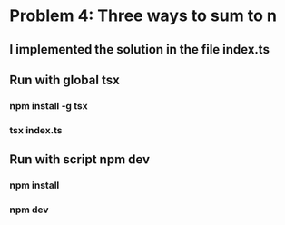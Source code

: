 # Problem 4: Three ways to sum to n

## I implemented the solution in the file index.ts

## Run with global tsx
### npm install -g tsx
### tsx index.ts

## Run with script npm dev
### npm install
### npm dev
